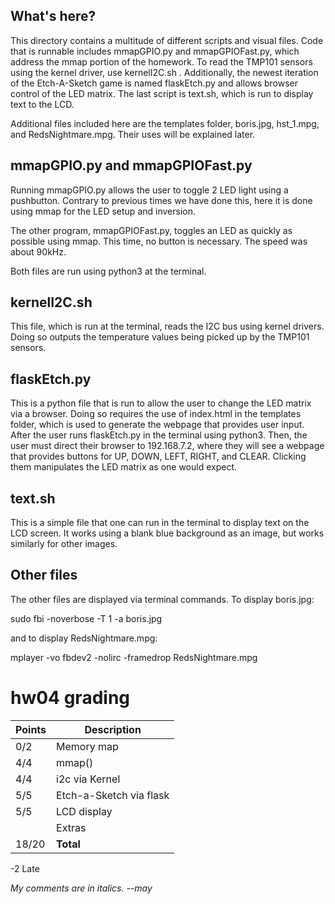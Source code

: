 ## What's here? 
This directory contains a multitude of different scripts and visual files. Code
that is runnable includes mmapGPIO.py and mmapGPIOFast.py, which address the mmap
portion of the homework. To read the TMP101 sensors using the kernel driver, use
kernelI2C.sh . Additionally, the newest iteration of the Etch-A-Sketch game is 
named flaskEtch.py and allows browser control of the LED matrix. The last script
is text.sh, which is run to display text to the LCD. 

Additional files included here are the templates folder, boris.jpg, hst_1.mpg, 
and RedsNightmare.mpg. Their uses will be explained later. 

## mmapGPIO.py and mmapGPIOFast.py
Running mmapGPIO.py allows the user to toggle 2 LED light using a pushbutton. 
Contrary to previous times we have done this, here it is done using mmap for the
LED setup and inversion.

The other program, mmapGPIOFast.py, toggles an LED as quickly as possible using
mmap. This time, no button is necessary. The speed was about 90kHz.

Both files are run using python3 at the terminal. 

## kernelI2C.sh
This file, which is run at the terminal, reads the I2C bus using kernel drivers. 
Doing so outputs the temperature values being picked up by the TMP101 sensors.

## flaskEtch.py
This is a python file that is run to allow the user to change the LED matrix via 
a browser. Doing so requires the use of index.html in the templates folder, which
is used to generate the webpage that provides user input. After the user runs 
flaskEtch.py in the terminal using python3. Then, the user must direct their 
browser to 192.168.7.2, where they will see a webpage that provides buttons for
UP, DOWN, LEFT, RIGHT, and CLEAR. Clicking them manipulates the LED matrix as 
one would expect. 

## text.sh
This is a simple file that one can run in the terminal to display text on 
the LCD screen. It works using a blank blue background as an image, but 
works similarly for other images. 

## Other files
The other files are displayed via terminal commands. To display boris.jpg:

sudo fbi -noverbose -T 1 -a boris.jpg

and to display RedsNightmare.mpg:

mplayer -vo fbdev2 -nolirc -framedrop RedsNightmare.mpg

# hw04 grading

| Points      | Description |
| ----------- | ----------- |
|  0/2 | Memory map 
|  4/4 | mmap()
|  4/4 | i2c via Kernel
|  5/5 | Etch-a-Sketch via flask
|  5/5 | LCD display
|      | Extras
| 18/20 | **Total**
-2 Late

*My comments are in italics. --may*

